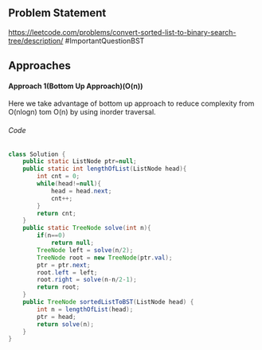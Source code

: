 ## Problem Statement
https://leetcode.com/problems/convert-sorted-list-to-binary-search-tree/description/
#ImportantQuestionBST

## Approaches
#### Approach 1(Bottom Up Approach)(O(n))
Here we take advantage of bottom up approach to reduce complexity from O(nlogn) tom O(n) by using inorder traversal.

###### Code
```java
class Solution {
    public static ListNode ptr=null;
    public static int lengthOfList(ListNode head){
        int cnt = 0;
        while(head!=null){
            head = head.next;
            cnt++;
        }
        return cnt;
    }
    public static TreeNode solve(int n){
        if(n==0)
            return null;
        TreeNode left = solve(n/2);
        TreeNode root = new TreeNode(ptr.val);
        ptr = ptr.next;
        root.left = left;
        root.right = solve(n-n/2-1);
        return root;
    }
    public TreeNode sortedListToBST(ListNode head) {
        int n = lengthOfList(head);
        ptr = head;
        return solve(n);
    }
}
```